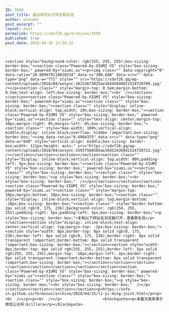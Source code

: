 ```yaml
---
ID: 3550
post_title: 逼出来的北大师生联名信
author: pioneer
post_excerpt: ""
layout: post
permalink: https://sdxf28.gq/archives/3550
published: true
post_date: 2018-04-26 13:30:32
---
```

                                                                                                                  <section style="background-color: rgb(255, 255, 255);box-sizing: border-box;"><section class="Powered-by-XIUMI V5" style="box-sizing: border-box;" powered-by="xiumi.us"><p><img class="" data-copyright="0" data-ratio="10.009079118028534" data-s="300,640" data-src="" data-type="png" data-w="771" style="" src="https://sdxf26.gq/wp-content/uploads/2018/04/wxsync-18153673025ae16445840821524720709.jpg"  /></p><section class="" style="margin-top: 0.5em;margin-bottom: 0.5em;text-align: left;box-sizing: border-box;"><br  /></section></section><section class="Powered-by-XIUMI V5" style="box-sizing: border-box;" powered-by="xiumi.us"><section class="" style="box-sizing: border-box;"><section class="" style="display: inline-block;vertical-align: top;width: 20%;box-sizing: border-box;"><section class="Powered-by-XIUMI V5" style="box-sizing: border-box;" powered-by="xiumi.us"><section class="" style="text-align: center;margin-top: 10px;margin-right: 0%;margin-left: 0%;box-sizing: border-box;"><section class="" style="max-width: 100%;vertical-align: middle;display: inline-block;overflow: hidden !important;box-sizing: border-box;"><img data-ratio="0.6984375" data-src="" data-type="png" data-w="640" style="vertical-align: middle;box-sizing: border-box;width: 111px;height: auto;" src="https://sdxf26.gq/wp-content/uploads/2018/04/wxsync-15937568585ae164524368d1524720722.jpg"  /></section></section></section></section><section class="" style="display: inline-block;vertical-align: top;width: 80%;padding-left: 5px;box-sizing: border-box;"><section class="Powered-by-XIUMI V5" style="box-sizing: border-box;" powered-by="xiumi.us"><section class="" style="box-sizing: border-box;"><section class="" style="box-sizing: border-box;"><p style="box-sizing: border-box;"><br style="box-sizing: border-box;"  /></p></section></section></section><section class="Powered-by-XIUMI V5" style="box-sizing: border-box;" powered-by="xiumi.us"><section class="" style="margin-top: 10px;margin-bottom: 10px;box-sizing: border-box;"><section class="" style="display: inline-block;vertical-align: top;margin-bottom: -10px;box-sizing: border-box;"><section class="" style="border-bottom: 2px solid rgb(0, 175, 236);background-color: rgb(254, 255, 255);padding-right: 5px;padding-left: 5px;box-sizing: border-box;"><p style="box-sizing: border-box;">复制以下网址在浏览器打开，查看联名信</p></section><section style="display: inline-block;text-align: center;vertical-align: top;margin-top: -2px;box-sizing: border-box;"><section style="width: 0px;border-top: 8px solid rgb(0, 175, 236);border-left: 8px solid rgb(0, 175, 236);border-right: 8px solid transparent !important;border-bottom: 8px solid transparent !important;box-sizing: border-box;"></section><section style="width: 0px;border-top: 6px solid rgb(255, 255, 255);border-left: 5px solid rgb(255, 255, 255);margin-top: -16px;margin-left: 2px;border-right: 5px solid transparent !important;border-bottom: 6px solid transparent !important;box-sizing: border-box;"></section></section></section></section></section></section></section></section><section class="Powered-by-XIUMI V5" style="box-sizing: border-box;" powered-by="xiumi.us"><section class="" style="box-sizing: border-box;"><section class="" style="box-sizing: border-box;"><p style="box-sizing: border-box;"><br style="box-sizing: border-box;"  /></p></section></section></section></section><p>https://info-cn.github.io/Terminus/archive/2018/04/25/li-yi-ming-joint.html</p><p><br  /></p><p><br  /></p>                  <blockquote><p>本篇文章来源于微信公众号:brillera</p></blockquote>